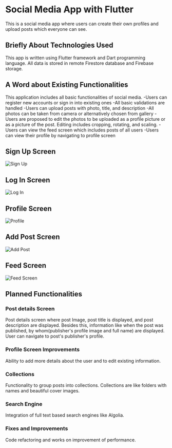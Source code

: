# Social Media App with Flutter
This is a social media app where users can create their own profiles and upload posts which everyone can see.

## Briefly About Technologies Used
This app is written using Flutter framework and Dart programming language. All data is stored in remote Firestore database and Firebase storage.


## A Word about Existing Functionalities
This application includes all basic functionalities of social media. 
-Users can register new accounts or sign in into existing ones
-All basic validations are handled
-Users can upload posts with photo, title, and description
-All photos can be taken from camera or alternatively chosen from gallery
-Users are proposed to edit the photos to be uploaded as a profile picture or as a picture of the post. Editing includes cropping, rotating, and scaling.
-Users can view the feed screen which includes posts of all users
-Users can view their profile by navigating to profile screen

## Sign Up Screen
![Sign Up](https://user-images.githubusercontent.com/86743936/144718277-cb2edd10-4dc6-46b0-ba01-2f138876ee8d.jpg)

## Log In Screen
![Log In](https://user-images.githubusercontent.com/86743936/144718698-240f2f54-3080-4748-9d6b-320792ee55a9.jpg)

## Profile Screen
![Profile](https://user-images.githubusercontent.com/86743936/144718716-e1b40f81-e439-4ff1-81f5-f3af95c0095f.jpg)

## Add Post Screen
![Add Post](https://user-images.githubusercontent.com/86743936/144718726-a6c4c95f-5ee2-4649-bdc0-ad9a072f25a2.jpg)

## Feed Screen
![Feed Screen](https://user-images.githubusercontent.com/86743936/144718730-d5406d2a-8092-4ec1-afee-b8e6759d5d8b.jpg)

##

## Planned Functionalities
### Post details Screen
Post details screen where post Image, post title is displayed, and post description are displayed. Besides this, information like when the post was published, by whom(publisher's profile image and full name) are displayed. User can navigate to post's publisher's profile.
### Profile Screen Improvements
Ability to add more details about the user and to edit existing information.
### Collections
Functionality to group posts into collections. Collections are like folders with names and beautiful cover images.
### Search Engine
Integration of full text based search engines like Algolia.
### Fixes and Improvements
Code refactoring and works on improvement of performance.
